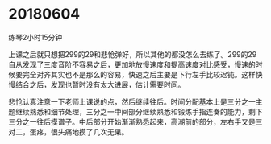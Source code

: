 # 20180604

练琴2小时15分钟

上课之后就只想把299的29和悲怆弹好，所以其他的都没怎么去练了。299的29自从发现了三度音阶不容易之后，更加地放慢速度和提高速度对比感受，慢速的时候要完全对齐其实也不是那么的容易，快速之后主要是下行左手比较迟钝。这样快慢结合之后，发现也暂时没有太大进展，估计需要时间。

悲怆认真注意一下老师上课说的点，然后继续往后。时间分配基本上是三分之一主题继续熟悉和细节处理，三分之一中间部分继续熟悉和锻炼手指连奏的能力，剩下三分之一往后摸谱子。中后部分开始渐渐熟悉起来，高潮前的部分，左右手又是三对二，蛋疼，很头痛地摸了几次无果。
